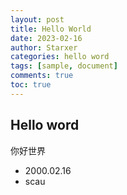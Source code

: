 ```yaml
---
layout: post
title: Hello World
date: 2023-02-16
author: Starxer
categories: hello word
tags: [sample, document]
comments: true
toc: true
---
```

## Hello word

你好世界

- 2000.02.16
- scau